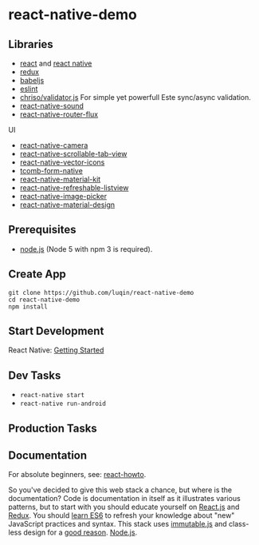 # react-native-demo

## Libraries

- [react](http://facebook.github.io/react/) and [react native](https://facebook.github.io/react-native/) 
- [redux](http://rackt.github.io/redux/)
- [babeljs](https://babeljs.io/)
- [eslint](http://eslint.org/)
- [chriso/validator.js](https://github.com/chriso/validator.js) For simple yet powerfull Este sync/async validation.
- [react-native-sound](https://github.com/zmxv/react-native-sound)
- [react-native-router-flux](https://github.com/aksonov/react-native-router-flux)

UI

- [react-native-camera](https://github.com/lwansbrough/react-native-camera)
- [react-native-scrollable-tab-view](https://github.com/lwansbrough/react-native-camera)
- [react-native-vector-icons](https://github.com/oblador/react-native-vector-icons)
- [tcomb-form-native](https://github.com/gcanti/tcomb-form-native)
- [react-native-material-kit](https://github.com/xinthink/react-native-material-kit)
- [react-native-refreshable-listview](https://github.com/jsdf/react-native-refreshable-listview)
- [react-native-image-picker](https://github.com/marcshilling/react-native-image-picker)
- [react-native-material-design](https://github.com/react-native-material-design/react-native-material-design)


## Prerequisites

- [node.js](http://nodejs.org) (Node 5 with npm 3 is required).


## Create App

```shell
git clone https://github.com/luqin/react-native-demo
cd react-native-demo
npm install
```


## Start Development

React Native: [Getting Started](https://facebook.github.io/react-native/docs/getting-started.html)

## Dev Tasks

- `react-native start`
- `react-native run-android`

## Production Tasks

## Documentation

For absolute beginners, see: [react-howto](https://github.com/petehunt/react-howto).

So you've decided to give this web stack a chance, but where is the documentation? Code is documentation in itself as it illustrates various patterns, but to start with you should educate yourself on [React.js](http://facebook.github.io/react/) and [Redux](http://redux.js.org/). You should [learn ES6](https://babeljs.io/docs/learn-es6/) to refresh your knowledge about "new" JavaScript practices and syntax. This stack uses [immutable.js](http://facebook.github.io/immutable-js/) and class-less design for a [good reason](https://github.com/facebook/immutable-js/#the-case-for-immutability). [Node.js](http://nodejs.org/api/).

